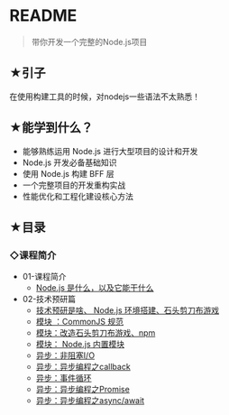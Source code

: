 # README

> 带你开发一个完整的Node.js项目

## ★引子

在使用构建工具的时候，对nodejs一些语法不太熟悉！

## ★能学到什么？

* 能够熟练运用 Node.js 进行大型项目的设计和开发
* Node.js 开发必备基础知识
* 使用 Node.js 构建 BFF 层
* 一个完整项目的开发重构实战
* 性能优化和工程化建设核心方法

## ★目录

### ◇课程简介

* 01-课程简介
  + [ Node.js 是什么，以及它能干什么](./01-课程简介/01-课程简介.md)
* 02-技术预研篇
  + [技术预研是啥、 Node.js 环境搭建、石头剪刀布游戏](./02-技术预研篇/01-技术预研篇.md)
  + [模块 ：CommonJS 规范](./02-技术预研篇/02-模块.md)
  + [模块：改造石头剪刀布游戏、npm](./02-技术预研篇/03-改造石头剪刀布.md)
  + [模块： Node.js 内置模块](./02-技术预研篇/04-built-in-module.md)
  + [异步：非阻塞I/O](./02-技术预研篇/05-non-blocking-io.md)
  + [异步：异步编程之callback](./02-技术预研篇/06-callback.md)
  + [异步：事件循环](./02-技术预研篇/07-event-loop.md)
  + [异步：异步编程之Promise](./02-技术预研篇/08-promise.md)
  + [异步：异步编程之async/await](./02-技术预研篇/09-async-await.md)

